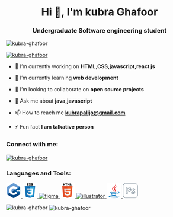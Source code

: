 <h1 align="center">Hi 👋, I'm kubra Ghafoor</h1>
<h3 align="center">Undergraduate Software engineering student</h3>

<p align="left"> <img src="https://komarev.com/ghpvc/?username=kubra-ghafoor&label=Profile%20views&color=0e75b6&style=flat" alt="kubra-ghafoor" /> </p>

<p align="left"> <a href="https://github.com/ryo-ma/github-profile-trophy"><img src="https://github-profile-trophy.vercel.app/?username=kubra-ghafoor" alt="kubra-ghafoor" /></a> </p>

- 🔭 I’m currently working on **HTML,CSS,javascript,react js**

- 🌱 I’m currently learning **web development**

- 👯 I’m looking to collaborate on **open source projects**

- 💬 Ask me about **java,javascript**

- 📫 How to reach me **kubrapalijo@gmail.com**

- ⚡ Fun fact **I am talkative person**

<h3 align="left">Connect with me:</h3>
<p align="left">
<a href="https://linkedin.com/in/kubra-ghafoor" target="blank"><img align="center" src="https://raw.githubusercontent.com/rahuldkjain/github-profile-readme-generator/master/src/images/icons/Social/linked-in-alt.svg" alt="kubra-ghafoor" height="30" width="40" /></a>

</p>

<h3 align="left">Languages and Tools:</h3>
<p align="left"> <a href="https://www.w3schools.com/cpp/" target="_blank"> <img src="https://raw.githubusercontent.com/devicons/devicon/master/icons/cplusplus/cplusplus-original.svg" alt="cplusplus" width="40" height="40"/> </a> <a href="https://www.w3schools.com/css/" target="_blank"> <img src="https://raw.githubusercontent.com/devicons/devicon/master/icons/css3/css3-original-wordmark.svg" alt="css3" width="40" height="40"/> </a> <a href="https://www.figma.com/" target="_blank"> <img src="https://www.vectorlogo.zone/logos/figma/figma-icon.svg" alt="figma" width="40" height="40"/> </a> <a href="https://www.w3.org/html/" target="_blank"> <img src="https://raw.githubusercontent.com/devicons/devicon/master/icons/html5/html5-original-wordmark.svg" alt="html5" width="40" height="40"/> </a> <a href="https://www.adobe.com/in/products/illustrator.html" target="_blank"> <img src="https://www.vectorlogo.zone/logos/adobe_illustrator/adobe_illustrator-icon.svg" alt="illustrator" width="40" height="40"/> </a> <a href="https://www.java.com" target="_blank"> <img src="https://raw.githubusercontent.com/devicons/devicon/master/icons/java/java-original.svg" alt="java" width="40" height="40"/> </a> <a href="https://www.photoshop.com/en" target="_blank"> <img src="https://raw.githubusercontent.com/devicons/devicon/master/icons/photoshop/photoshop-line.svg" alt="photoshop" width="40" height="40"/> </a> </p>

<p><img align="left" src="https://github-readme-stats.vercel.app/api/top-langs?username=kubra-ghafoor&show_icons=true&locale=en&layout=compact" alt="kubra-ghafoor" /></p>

<p>&nbsp;<img align="center" src="https://github-readme-stats.vercel.app/api?username=kubra-ghafoor&show_icons=true&locale=en" alt="kubra-ghafoor" /></p>

